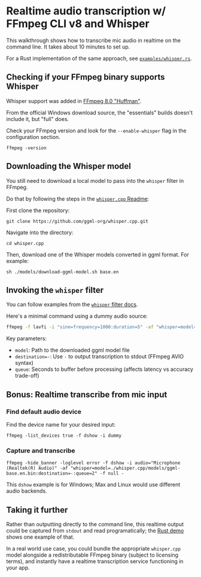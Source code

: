 # Realtime audio transcription w/ FFmpeg CLI v8 and Whisper

This walkthrough shows how to transcribe mic audio in realtime on the command
line. It takes about 10 minutes to set up.

For a Rust implementation of the same approach, see [`examples/whisper.rs`](../examples/whisper.rs).

## Checking if your FFmpeg binary supports Whisper

Whisper support was added in [FFmpeg 8.0 "Huffman"](https://ffmpeg.org/index.html#pr8.0).

From the official Windows download source, the "essentials" builds doesn't
include it, but "full" does.

Check your FFmpeg version and look for the `--enable-whisper` flag in the
configuration section.

```cli
ffmpeg -version
```

## Downloading the Whisper model

You still need to download a local model to pass into the `whisper` filter in
FFmpeg.

Do that by following the steps in the [`whisper.cpp`
Readme](https://github.com/ggml-org/whisper.cpp?tab=readme-ov-file#quick-start):

First clone the repository:

```cli
git clone https://github.com/ggml-org/whisper.cpp.git
```

Navigate into the directory:

```cli
cd whisper.cpp
```

Then, download one of the Whisper models converted in ggml format. For example:

```cli
sh ./models/download-ggml-model.sh base.en
```

## Invoking the `whisper` filter

You can follow examples from the [`whisper` filter
docs](https://www.ffmpeg.org/ffmpeg-all.html#whisper-1).

Here's a minimal command using a dummy audio source:

```bash
ffmpeg -f lavfi -i "sine=frequency=1000:duration=5" -af "whisper=model=./whisper.cpp/models/ggml-base.en.bin:destination=-:queue=2" -f null -
```

Key parameters:
- `model`: Path to the downloaded ggml model file
- `destination=-`: Use `-` to output transcription to stdout (FFmpeg AVIO syntax)
- `queue`: Seconds to buffer before processing (affects latency vs accuracy trade-off)

## Bonus: Realtime transcribe from mic input

### Find default audio device

Find the device name for your desired input:

```cli
ffmpeg -list_devices true -f dshow -i dummy
```

### Capture and transcribe

```cli
ffmpeg -hide_banner -loglevel error -f dshow -i audio="Microphone (Realtek(R) Audio)" -af "whisper=model=./whisper.cpp/models/ggml-base.en.bin:destination=-:queue=2" -f null -
```

This `dshow` example is for Windows; Max and Linux would use different audio
backends.

## Taking it further

Rather than outputting directly to the command line, this realtime output could
be captured from `stdout` and read programatically; the [Rust demo](../examples/whisper.rs) shows one
example of that.

In a real world use case, you could bundle the appropriate `whisper.cpp` model
alongside a redistributable FFmpeg binary (subject to licensing terms), and
instantly have a realtime transcription service functioning in your app.